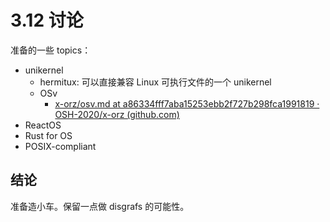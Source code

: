 # 3.12 讨论

准备的一些 topics：

* unikernel
  * hermitux: 可以直接兼容 Linux 可执行文件的一个 unikernel
  * OSv
    * [x-orz/osv.md at a86334fff7aba15253ebb2f727b298fca1991819 · OSH-2020/x-orz (github.com)](https://github.com/OSH-2020/x-orz/blob/a86334fff7aba15253ebb2f727b298fca1991819/notes/osv.md)
* ReactOS
* Rust for OS
* POSIX-compliant



## 结论

准备造小车。保留一点做 disgrafs 的可能性。